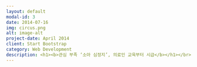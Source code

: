 ```yaml
---
layout: default
modal-id: 3
date: 2014-07-16
img: circus.png
alt: image-alt
project-date: April 2014
client: Start Bootstrap
category: Web Development
description: <h1><b>관심 부족 ‘소아 심정지’, 의료인 교육부터 시급</b></h1></br><img src="http://image.kukinews.com/online_image/2015/0514/201505140927_46110009441349_1.jpg"></br>소아 심정지에 대한 관심이 부족한 것으로 나타났다. 대한심폐소생협회는 응급실에서 <b>성인 심정지 생존퇴원율은 2008년 11.8%, 2010년 11.7%, 2012년 13.6%로 개선되고 있는 반면 소아 심정지인 경우 성인보다 생존 예후가 좋음에도 불구하고 2008년 13.6%, 2010년 11.3%, 2012년 13.7%로 비슷</b>했다고 12일 밝혔다. </br>협회 홍보위원회 위원 이미진 교수는 "소아 심정지 발생이 적은 병원일수록 훈련과 교육이 반복적으로 시행되어야 한다"며 "의료인의 경우 소아 전문 심폐소생술에 대한 관심이 부족하며 교육에 대한 참여율도 성인 전문 심폐소생술 교육에 비해 18배 가량 저조하므로 병협이나 유관학회 차원에서 교육강화에 힘써야 한다"고 설명했다.이는 2000년대 후반부터 급성심정지에 대한 사회적 관심이 늘어나면서 많은 연관 교육 단체들의 심폐소생술 교육이 양적으로나 질적으로 증가했다. 하지만 소아 심폐소생술 관련 일반인 교육은 일부 교육계층을 제외하고는 배제되어 있는 실정이다. 하지만 영유아 보육시설에서 영아급사 등 사고가 지속적으로 발생하고 있다.</br>병원별로는 연간 7.8회의 소아 심폐소생술이 시행됐고 가장 많은 병원인 경우 5년간 130회의 소생술이 시행되고 있다. 협회 홍보이사 노태호 교수는 <b>"소아 심폐소생술 교육은 일반인 교육에 반드시 포함돼야 하며 어린이집이나 보육시설 종사자인 경우 소아, 영아 심폐소생술 교육을 의무화해야 한다"</b>며 "또 가족 중에 선천적 심장질환이 있는 가족력이 있는 경우 어렸을 때부터 주기적으로 심전도 검사를 받아야 한다"고 말했다.</br>©[쿠키뉴스]<a href="http://news.kukinews.com/article/view.asp?arcid=0009441349&code=46111201&cp=du"target="_blank">원본링크</a></br><h1><b>생명보험사회공헌위원회, 초등학생 심폐소생술 교육사업 보고회</b></h1></br>대한심폐소생협회는 5월 10일(일) '소아암 환우 돕기 제 1회 서울시민 마라톤 대회'에서 마라토너들과 일반인들을 대상으로 심폐소생술 교육체험을 실시했다.</br>이 행사에는 대한심폐소생협회 심폐소생술 강사들이 참여해 332명의 일반인을 대상으로 심폐소생술 교육을 실시했다.</br>가족과 함께 심폐소생술 교육체험에 참가한 정씨(43세)는 “교육을 처음 받아보는데 이렇게 힘든지 몰랐다. 생각 없이 마라톤대회 갔는데 이런 체험을 하게 되어 너무 기쁘다.”라고 말했다.</br>이 대회에는 위급사항에 대비하여 1km 구간마다 실제 자동심장충격기를 가진 대한심폐소생협회 강사가 배치되었으며, 또한 구급차에 의사, 간호사, 1급 응급구조사들이 탑승하여 의무요원으로 활동했다.</br>대한심폐소생협회는 해마다 주요마라톤 대회에서 마라토너들과 일반인들을 상대로 심폐소생술 교육을 실시하여 일반인 심폐소생술 교육 확산에 힘써오고 있다.</br>©[MDJOURNAL]<a hred="http://mdjournal.kr/detail.php?number=17003"target="_blank">원본링크</a></br>
---
```

